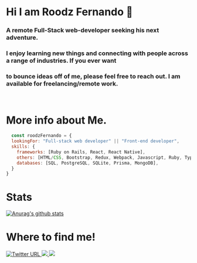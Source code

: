 # Hi I am Roodz Fernando 👋

### A remote Full-Stack web-developer seeking his next adventure.
### I enjoy learning new things and connecting with people across a range of industries. If you ever want 
### to bounce ideas off of me, please feel free to reach out. I am available for freelancing/remote work.
<br>

# More info about Me.

```js
  const roodzFernando = {
  lookingFor: "Full-stack web developer" || "Front-end developer",
  skills: {
    frameworks: [Ruby on Rails, React, React Native],
    others: [HTML/CSS, Bootstrap, Redux, Webpack, Javascript, Ruby, TypeScript, GraphQL],
    databases: [SQL, PostgreSQL, SQLite, Prisma, MongoDB],
  }
}
```

# Stats

[![Anurag's github stats](https://github-readme-stats.vercel.app/api?username=roodzfernando&show_icons=true&theme=tokyonight)](https://github.com/anuraghazra/github-readme-stats)

# Where to find me!

<a href="https://twitter.com/RoodzFernando">
  <img alt="Twitter URL" src="https://img.shields.io/twitter/url?color=grey&label=Roodz%20Fernando&logo=Twitter&style=for-the-badge&url=https%3A%2F%2Ftwitter.com%2FRoodzFernando">
</a>

<a href="https://www.linkedin.com/in/roodz-fernando-fleurant/">
  <img src="https://img.shields.io/badge/linkedin-%230077B5.svg?&style=for-the-badge&logo=linkedin&logoColor=white" >
</a>

<a href="https://medium.com/@fleurantrfernando">
  <img src="https://img.shields.io/badge/medium-%2312100E.svg?&style=for-the-badge&logo=medium&logoColor=white" >
</a>


<!--
**RoodzFernando/RoodzFernando** is a ✨ _special_ ✨ repository because its `README.md` (this file) appears on your GitHub profile.

Here are some ideas to get you started:

- 🔭 I’m currently working on ...
- 🌱 I’m currently learning ...
- 👯 I’m looking to collaborate on ...
- 🤔 I’m looking for help with ...
- 💬 Ask me about ...
- 📫 How to reach me: ...
- 😄 Pronouns: ...
- ⚡ Fun fact: ...
-->
